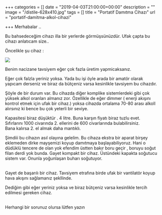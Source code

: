 +++
categories = []
date = "2019-04-03T21:00:00+00:00"
description = ""
image = "/distile-628x410.jpg"
tags = []
title = "Portatif Damıtma Cihazı"
url = "portatif-damitma-alkol-cihazi"

+++
Merhabalar ..

Bu bahsedeceğim cihazı illa bir yerlerde görmüşsünüzdür. Ufak çapta bu cihazı anlatıcam size..<br>

Öncelikle şu cihaz :

![](https://altinmakas.net/dosyalar/yuklemeler/1-distile.jpg)

Benim nacizane tavsiyem eğer çok fazla üretim yapmicaksanız.

Eğer çok falzla yeriniz yoksa. Yada bu işi öyle arada bir amatör olarak yapıcam derseniz ve biraz da bütçeniz varsa kesinlikle tavsiyem bu cihazdır.<br>

Şöyle de bir durum var. Bu cihazda diğer komplike sistemlerdeki gibi çok yüksek alkol oranları almanız zor. Özellikle de eğer dimmer ( enerji akışını kontrol etmek için ufak bir cihaz.) yoksa cihazda ortalama 70-80 arası alkoll alırsınız ki bence bu çok yeterli bir seviye.<br>

Kapasitesi biraz düşüktür . 4 litre. Buna karşın fiyatı biraz tuzlu evet. Sıfırlarını 1000 civarında 2. ellerini de 600 civarlarında bulabilirsiniz.  
Bana kalırsa 2. el almak daha mantıklı.<br>

Şimdiii bu cihazın asıl olayına gelelim. Bu cihaza ekstra bir aparat birşey eklemeden dirke mayşemizi koyup damıtmaya başlayabiliyoruz. Hani o düdüklü tencere de olan yok efendim üstten bakır boru geçir , boruyu soğut filan derdi yok bunda. Gayet kompakt bir cihaz. Üstündeki kapakta soğutucu sistem var. Onunla yoğunlaşan buharı soğutuyor.<br><br>

Gayet de başarılı bir cihaz. Tavsiyem etrafına birde ufak bir vantilatör koyup hava akışını sağlamanız şekllinde.<br>

Dediğim gibi eğer yeriniz yoksa ve biraz bütçeniz varsa kesinlikle tercih edilmesi gereken cihaz.<br><br>

Herhangi bir sorunuz olursa lütfen yazın